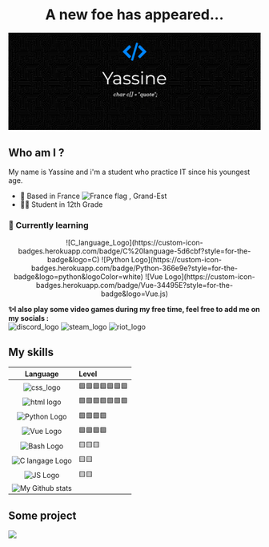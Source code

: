 <h1 align="center"> A new foe has appeared... </h1>
<img src="https://github.com/Yass1G1/Yass1G1/blob/main/Banner_Github_blue.jpg" alt="My Github Banner" />

## Who am I ?
My name is Yassine and i'm a student who practice IT since his youngest age.
<br>
- 📍 Based in France <img alt="France flag" src="https://user-images.githubusercontent.com/67269173/183163689-964856a6-4b98-4d79-a088-80752a5d7542.png" width=2% />
, Grand-Est
- 👨‍🎓 Student in 12th Grade

### 🌱 Currently learning
<p align="center">
  ![C_language_Logo](https://custom-icon-badges.herokuapp.com/badge/C%20language-5d6cbf?style=for-the-badge&logo=C)
  ![Python Logo](https://custom-icon-badges.herokuapp.com/badge/Python-366e9e?style=for-the-badge&logo=python&logoColor=white)
  ![Vue Logo](https://custom-icon-badges.herokuapp.com/badge/Vue-34495E?style=for-the-badge&logo=Vue.js)
</p>


**✨I also play some video games during my free time, feel free to add me on my socials :**
<br>
![discord_logo](https://custom-icon-badges.herokuapp.com/badge/Discord-7288dc?style=for-the-badge&label=ZokoNFT%236403&logo=Discord)
![steam_logo](https://custom-icon-badges.herokuapp.com/badge/Steam-01457c?style=for-the-badge&label=Zoko&logo=Steam)
![riot_logo](https://custom-icon-badges.herokuapp.com/badge/Riot-d32a37?style=for-the-badge&label=ZokoLeDozo%23FTG&logo=Riot%20Games)

## My skills
| Language                                                                                                                     | Level            |
| :----------------------------------------------------:                                                                       |:-----------------|
| ![css_logo](https://custom-icon-badges.herokuapp.com/badge/CSS3-1471b6?style=for-the-badge&logo=css)                         |🟩🟩🟩🟩🟩🟩🟩 |
| ![html logo](https://custom-icon-badges.herokuapp.com/badge/HTML5-f0642b?style=for-the-badge&logo=html)                      |🟩🟩🟩🟩🟩🟩🟩 |
| ![Python Logo](https://custom-icon-badges.herokuapp.com/badge/Python-366e9e?style=for-the-badge&logo=python&logoColor=white) |🟩🟩🟩🟩        |
| ![Vue Logo](https://custom-icon-badges.herokuapp.com/badge/Vue-34495E?style=for-the-badge&logo=Vue.js)                       |🟩🟩🟩🟩        |
| ![Bash Logo](https://custom-icon-badges.herokuapp.com/badge/Bash\/Unix-3f464a?style=for-the-badge&logo=GNU%20Bash)           |🟨🟨🟨           |
| ![C langage Logo](https://custom-icon-badges.herokuapp.com/badge/C%20language-5d6cbf?style=for-the-badge&logo=C)             |🟨🟨             |
| ![JS Logo](https://custom-icon-badges.herokuapp.com/badge/JS-e5bc00?style=for-the-badge&logo=js)                             |🟨🟨             | 
|![My Github stats](https://github-readme-stats.vercel.app/api?username=Yass1G1&show_icons=true&hide_border=true&theme=github_dark)|  



## Some project
<a href="https://dinogame-project.rf.gd/">
  <img src="https://custom-icon-badges.herokuapp.com/badge/My%20Vue%20Website-34495E?style=for-the-badge&logo=Vue.js" />
</a>


<!-- Stats -->

